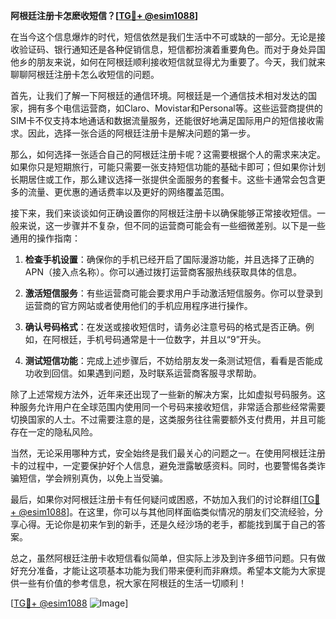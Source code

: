 **阿根廷注册卡怎麽收短信？[[TG💪+ @esim1088](https://t.me/s/esim1088)]**

在当今这个信息爆炸的时代，短信依然是我们生活中不可或缺的一部分。无论是接收验证码、银行通知还是各种促销信息，短信都扮演着重要角色。而对于身处异国他乡的朋友来说，如何在阿根廷顺利接收短信就显得尤为重要了。今天，我们就来聊聊阿根廷注册卡怎么收短信的问题。

首先，让我们了解一下阿根廷的通信环境。阿根廷是一个通信技术相对发达的国家，拥有多个电信运营商，如Claro、Movistar和Personal等。这些运营商提供的SIM卡不仅支持本地通话和数据流量服务，还能很好地满足国际用户的短信接收需求。因此，选择一张合适的阿根廷注册卡是解决问题的第一步。

那么，如何选择一张适合自己的阿根廷注册卡呢？这需要根据个人的需求来决定。如果你只是短期旅行，可能只需要一张支持短信功能的基础卡即可；但如果你计划长期居住或工作，那么建议选择一张提供全面服务的套餐卡。这些卡通常会包含更多的流量、更优惠的通话费率以及更好的网络覆盖范围。

接下来，我们来谈谈如何正确设置你的阿根廷注册卡以确保能够正常接收短信。一般来说，这一步骤并不复杂，但不同的运营商可能会有一些细微差别。以下是一些通用的操作指南：

1. **检查手机设置**：确保你的手机已经开启了国际漫游功能，并且选择了正确的APN（接入点名称）。你可以通过拨打运营商客服热线获取具体的信息。
   
2. **激活短信服务**：有些运营商可能会要求用户手动激活短信服务。你可以登录到运营商的官方网站或者使用他们的手机应用程序进行操作。

3. **确认号码格式**：在发送或接收短信时，请务必注意号码的格式是否正确。例如，在阿根廷，手机号码通常是十一位数字，并且以“9”开头。

4. **测试短信功能**：完成上述步骤后，不妨给朋友发一条测试短信，看看是否能成功收到回信。如果遇到问题，及时联系运营商客服寻求帮助。

除了上述常规方法外，近年来还出现了一些新的解决方案，比如虚拟号码服务。这种服务允许用户在全球范围内使用同一个号码来接收短信，非常适合那些经常需要切换国家的人士。不过需要注意的是，这类服务往往需要额外支付费用，并且可能存在一定的隐私风险。

当然，无论采用哪种方式，安全始终是我们最关心的问题之一。在使用阿根廷注册卡的过程中，一定要保护好个人信息，避免泄露敏感资料。同时，也要警惕各类诈骗短信，学会辨别真伪，以免上当受骗。

最后，如果你对阿根廷注册卡有任何疑问或困惑，不妨加入我们的讨论群组[[TG💪+ @esim1088](https://t.me/s/esim1088)]。在这里，你可以与其他同样面临类似情况的朋友们交流经验，分享心得。无论你是初来乍到的新手，还是久经沙场的老手，都能找到属于自己的答案。

总之，虽然阿根廷注册卡收短信看似简单，但实际上涉及到许多细节问题。只有做好充分准备，才能让这项基本功能为我们带来便利而非麻烦。希望本文能为大家提供一些有价值的参考信息，祝大家在阿根廷的生活一切顺利！

[[TG💪+ @esim1088](https://t.me/s/esim1088) ![Image](https://i.postimg.cc/4NQfJmqS/Snipaste-2025-05-13-00-14-12.png)]